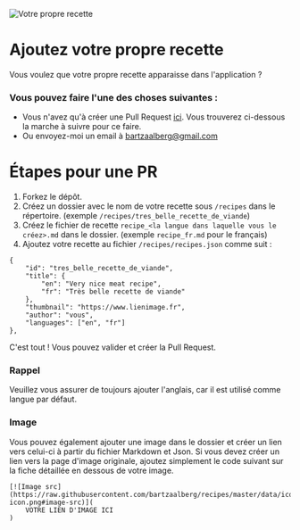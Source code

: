 ![Votre propre recette](https://raw.githubusercontent.com/bartzaalberg/recipes/master/recipes/your_own_recipe/cooking.jpeg)

# Ajoutez votre propre recette

Vous voulez que votre propre recette apparaisse dans l'application ?

### Vous pouvez faire l'une des choses suivantes :

* Vous n'avez qu'à créer une Pull Request [ici](https://github.com/bartzaalberg/recipes). Vous trouverez ci-dessous la marche à suivre pour ce faire.
* Ou envoyez-moi un email à bartzaalberg@gmail.com

# Étapes pour une PR

1. Forkez le dépôt.
2. Créez un dossier avec le nom de votre recette sous `/recipes` dans le répertoire. (exemple `/recipes/tres_belle_recette_de_viande`)
3. Créez le fichier de recette `recipe_<la langue dans laquelle vous le créez>.md` dans le dossier. (exemple `recipe_fr.md` pour le français)
4. Ajoutez votre recette au fichier `/recipes/recipes.json` comme suit :
```
{
    "id": "tres_belle_recette_de_viande",
    "title": {
        "en": "Very nice meat recipe",
        "fr": "Très belle recette de viande"
    },
    "thumbnail": "https://www.lienimage.fr",
    "author": "vous",
    "languages": ["en", "fr"]
},
```

C'est tout ! Vous pouvez valider et créer la Pull Request.

### Rappel

Veuillez vous assurer de toujours ajouter l'anglais, car il est utilisé comme langue par défaut.

### Image

Vous pouvez également ajouter une image dans le dossier et créer un lien vers celui-ci à partir du fichier Markdown et Json. Si vous devez créer un lien vers la page d'image originale, ajoutez simplement le code suivant sur la fiche détaillée en dessous de votre image.
```
[![Image src](https://raw.githubusercontent.com/bartzaalberg/recipes/master/data/icons/camera-icon.png#image-src)](
    VOTRE LIEN D'IMAGE ICI
)
```
